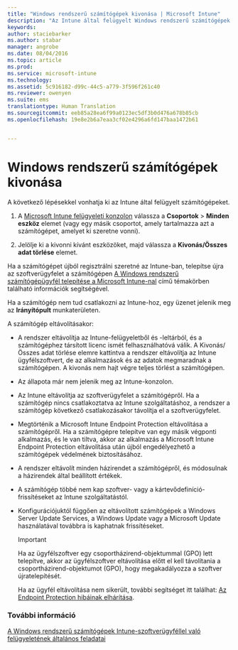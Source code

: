 ```yaml
---
title: "Windows rendszerű számítógépek kivonása | Microsoft Intune"
description: "Az Intune által felügyelt Windows rendszerű számítógépek kivonása."
keywords: 
author: staciebarker
ms.author: stabar
manager: angrobe
ms.date: 08/04/2016
ms.topic: article
ms.prod: 
ms.service: microsoft-intune
ms.technology: 
ms.assetid: 5c916182-d99c-44c5-a779-3f596f261c40
ms.reviewer: owenyen
ms.suite: ems
translationtype: Human Translation
ms.sourcegitcommit: eeb85a28ea6f99a0123ec5df3b0d476a678b85cb
ms.openlocfilehash: 19e8e2b6a7eaa3cf02e4296a6fd147baa1472b61


---
```


# <a name="retire-a-windows-pc"></a>Windows rendszerű számítógépek kivonása
A következő lépésekkel vonhatja ki az Intune által felügyelt számítógépeket.

1.  A [Microsoft Intune felügyeleti konzolon](https://manage.microsoft.com/) válassza a **Csoportok** &gt; **Minden eszköz** elemet (vagy egy másik csoportot, amely tartalmazza azt a számítógépet, amelyet ki szeretne vonni).

2.  Jelölje ki a kivonni kívánt eszközöket, majd válassza a **Kivonás/Összes adat törlése** elemet.

Ha a számítógépet újból regisztrálni szeretné az Intune-ban, telepítse újra az szoftverügyfelet a számítógépen [A Windows rendszerű számítógépügyfél telepítése a Microsoft Intune-nal](install-the-windows-pc-client-with-microsoft-intune.md) című témakörben található információk segítségével.

Ha a számítógép nem tud csatlakozni az Intune-hoz, egy üzenet jelenik meg az **Irányítópult** munkaterületen.

A számítógép eltávolításakor:

-   A rendszer eltávolítja az Intune-felügyeletből és -leltárból, és a számítógéphez társított licenc ismét felhasználhatóvá válik. A Kivonás/Összes adat törlése elemre kattintva a rendszer eltávolítja az Intune ügyfélszoftvert, de az alkalmazások és az adatok megmaradnak a számítógépen. A kivonás nem hajt végre teljes törlést a számítógépen.

-   Az állapota már nem jelenik meg az Intune-konzolon.

-   Az Intune eltávolítja az szoftverügyfelet a számítógépről. Ha a számítógép nincs csatlakoztatva az Intune szolgáltatáshoz, a rendszer a számítógép következő csatlakozásakor távolítja el a szoftverügyfelet.

-   Megtörténik a Microsoft Intune Endpoint Protection eltávolítása a számítógépről. Ha a számítógépre telepítve van egy másik végponti alkalmazás, és le van tiltva, akkor az alkalmazás a Microsoft Intune Endpoint Protection eltávolítása után újból engedélyezhető a számítógépek védelmének biztosításához.

-   A rendszer eltávolít minden házirendet a számítógépről, és módosulnak a házirendek által beállított értékek.

-   A számítógép többé nem kap szoftver- vagy a kártevődefiníció-frissítéseket az Intune szolgáltatástól.

-   Konfigurációjuktól függően az eltávolított számítógépek a Windows Server Update Services, a Windows Update vagy a Microsoft Update használatával továbbra is kaphatnak frissítéseket.

    > [!IMPORTANT]
    > Ha az ügyfélszoftver egy csoportházirend-objektummal (GPO) lett telepítve, akkor az ügyfélszoftver eltávolítása előtt el kell távolítania a csoportházirend-objektumot (GPO), hogy megakadályozza a szoftver újratelepítését.

    Ha az ügyfél eltávolítása nem sikerült, további segítséget itt találhat: [Az Endpoint Protection hibáinak elhárítása](/intune/troubleshoot/troubleshoot-endpoint-protection-in-microsoft-intune).

### <a name="see-also"></a>További információ

[A Windows rendszerű számítógépek Intune-szoftverügyféllel való felügyeletének általános feladatai](common-windows-pc-management-tasks-with-the-microsoft-intune-computer-client.md)


<!--HONumber=Nov16_HO4-->


